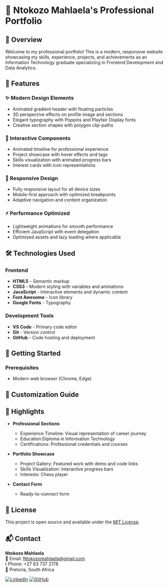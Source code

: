 # 💼 Ntokozo Mahlaela's Professional Portfolio

## 📌 Overview
Welcome to my professional portfolio! This is a modern, responsive website showcasing my skills, experience, projects, and achievements as an Information Technology graduate specializing in Frontend Development and Data Analytics.

## 🚀 Features

### ✨ Modern Design Elements
- Animated gradient header with floating particles
- 3D perspective effects on profile image and sections
- Elegant typography with Poppins and Playfair Display fonts
- Creative section shapes with polygon clip-paths

### 🎨 Interactive Components
- Animated timeline for professional experience
- Project showcase with hover effects and tags
- Skills visualization with animated progress bars
- Interest cards with icon representations

### 📱 Responsive Design
- Fully responsive layout for all device sizes
- Mobile-first approach with optimized breakpoints
- Adaptive navigation and content organization

### ⚡ Performance Optimized
- Lightweight animations for smooth performance
- Efficient JavaScript with event delegation
- Optimized assets and lazy loading where applicable

## 🛠️ Technologies Used

### Frontend
- **HTML5** - Semantic markup
- **CSS3** - Modern styling with variables and animations
- **JavaScript** - Interactive elements and dynamic content
- **Font Awesome** - Icon library
- **Google Fonts** - Typography

### Development Tools
- **VS Code** - Primary code editor
- **Git** - Version control
- **GitHub** - Code hosting and deployment



## 🚀 Getting Started

### Prerequisites
- Modern web browser (Chrome, Edge)

## 🎨 Customization Guide


## 🌟 Highlights
- **Professional Sections**
  - Experience Timeline: Visual representation of career journey
  - Education:Diploma in Information Technology 
  - Certifications: Professional credentials and courses

- **Portfolio Showcase**
  - Project Gallery: Featured work with demo and code links
  - Skills Visualization: Interactive progress bars
  - Interests: Chess player

- **Contact Form**
  - Ready-to-connect form 

## 📜 License
This project is open source and available under the [MIT License](LICENSE).

## 📬 Contact
**Ntokozo Mahlaela**  
📧 Email: [Ntokozomahlaela@gmail.com](mailto:Ntokozomahlaela@gmail.com)  
📞 Phone: +27 63 737 2178  
📍 Pretoria, South Africa  

[![LinkedIn](https://img.shields.io/badge/LinkedIn-Connect-blue)](www.linkedin.com/in/ntokozo-mahlaela-3b4317250
) 
[![GitHub](https://img.shields.io/badge/GitHub-Follow-black)]((https://github.com/NtokozoMahlaela))
